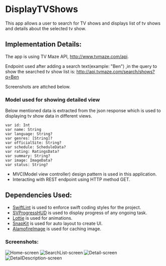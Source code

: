 # DisplayTVShows

This app allows a user to search for TV shows and displays list of tv shows and details about the selected tv show.

## Implementation Details:

The app is using TV Maze API, http://www.tvmaze.com/api.

Endpoint used after adding a search text(example: "Ben") ,in the query to show the searched tv show list is:
http://api.tvmaze.com/search/shows?q=Ben

Screenshots are attched below.

### Model used for showing detailed view

Below mentioned data is extracted from the json response which is used to displaying tv show data in different views.

```
var id: Int
var name: String
var language: String?
var genres: [String]?
var officialSite: String?
var schedule: ScheduleData?
var rating: RatingsData?
var summary: String?
var image: ImageData?
var status: String?
```

- MVC(Model view controller) design pattern is used in this application.
- Interacting with REST endpoint using HTTP method GET.

## Dependencies Used:
- [SwiftLint](https://github.com/realm/SwiftLint) is used to enforce swift coding styles for the project.
- [SVProgressHUD](https://github.com/SVProgressHUD/SVProgressHUD) is used to display progress of any ongoing task.
- [Lottie](https://github.com/airbnb/lottie-ios) is used for animations.
- [SnapKit](https://github.com/SnapKit/SnapKit) is used for auto layout to create UI.
- [AlamofireImage](https://github.com/Alamofire/AlamofireImage) is used for caching image.

### Screenshots:

![Home-screen](docs/HomeScreen.png)
![SearchList-screen](docs/SearchListScreen.png)
![Detail-screen](docs/DetailScreen.png)
![DetailDescription-screen](docs/DetailDescription.png)



